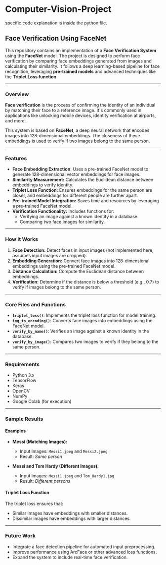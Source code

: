 # Computer-Vision-Project
specific code explanation is inside the python file.

## Face Verification Using FaceNet

This repository contains an implementation of a **Face Verification System** using the **FaceNet** model. The project is designed to perform face verification by comparing face embeddings generated from images and calculating their similarity. It follows a deep learning-based pipeline for face recognition, leveraging **pre-trained models** and advanced techniques like the **Triplet Loss function**.

---

### **Overview**

**Face verification** is the process of confirming the identity of an individual by matching their face to a reference image. It's commonly used in applications like unlocking mobile devices, identity verification at airports, and more.

This system is based on **FaceNet**, a deep neural network that encodes images into 128-dimensional embeddings. The closeness of these embeddings is used to verify if two images belong to the same person.

---

### **Features**

- **Face Embedding Extraction:** Uses a pre-trained FaceNet model to generate 128-dimensional vector embeddings for face images.
- **Similarity Measurement:** Calculates the Euclidean distance between embeddings to verify identity.
- **Triplet Loss Function:** Ensures embeddings for the same person are closer, and embeddings for different people are further apart.
- **Pre-trained Model Integration:** Saves time and resources by leveraging a pre-trained FaceNet model.
- **Verification Functionality:** Includes functions for:
  - Verifying an image against a known identity in a database.
  - Comparing two face images for similarity.

---

### **How It Works**

1. **Face Detection:** Detect faces in input images (not implemented here, assumes input images are cropped).
2. **Embedding Generation:** Convert face images into 128-dimensional embeddings using the pre-trained FaceNet model.
3. **Distance Calculation:** Compute the Euclidean distance between embeddings.
4. **Verification:** Determine if the distance is below a threshold (e.g., 0.7) to verify if images belong to the same person.

---

### **Core Files and Functions**

- **`triplet_loss()`**: Implements the triplet loss function for model training.
- **`img_to_encoding()`**: Converts face images into embeddings using the FaceNet model.
- **`verify_by_name()`**: Verifies an image against a known identity in the database.
- **`verify_by_image()`**: Compares two images to verify if they belong to the same person.

---

### **Requirements**

- Python 3.x
- TensorFlow
- Keras
- OpenCV
- NumPy
- Google Colab (for execution)

---

### **Sample Results**

#### **Examples**
- **Messi (Matching Images):**
  - Input Images: `Messi1.jpeg` and `Messi2.jpeg`
  - Result: *Same person*

- **Messi and Tom Hardy (Different Images):**
  - Input Images: `Messi1.jpeg` and `Tom_Hardy1.jpg`
  - Result: *Different persons*

#### **Triplet Loss Function**
The triplet loss ensures that:
- Similar images have embeddings with smaller distances.
- Dissimilar images have embeddings with larger distances.

---

### **Future Work**

- Integrate a face detection pipeline for automated input preprocessing.
- Improve performance using ArcFace or other advanced loss functions.
- Expand the system to include real-time face verification.
